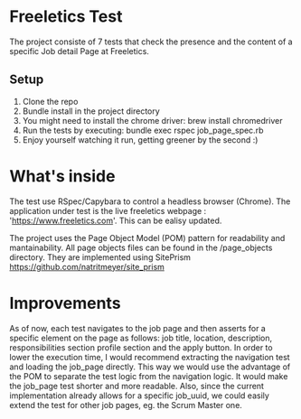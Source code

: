 # Freeletics Test

The project consiste of 7 tests that check the presence and the content of a specific Job detail Page at Freeletics. 

## Setup

1. Clone the repo
2. Bundle install in the project directory
3. You might need to install the chrome driver: brew install chromedriver
4. Run the tests by executing: bundle exec rspec job_page_spec.rb
5. Enjoy yourself watching it run, getting greener by the second :)

# What's inside

The test use RSpec/Capybara to control a headless browser (Chrome). The application under test is the live freeletics webpage : 'https://www.freeletics.com'. This can be ealisy updated. 

The project uses the Page Object Model (POM) pattern for readability and mantainability. All page objects files can be found in the /page_objects directory. They are implemented using SitePrism https://github.com/natritmeyer/site_prism 

# Improvements

As of now, each test navigates to the job page and then asserts for a specific element on the page as follows: job title, location, description, responsibilities section profile section and the apply button. In order to lower the execution time, I would recommend extracting the navigation test and loading the job_page directly. This way we would use the advantage of the POM to separate the test logic from the navigation logic. It would make the job_page test shorter and more readable. Also, since the current implementation already allows for a specific job_uuid, we could easily extend the test for other job pages, eg. the Scrum Master one.

